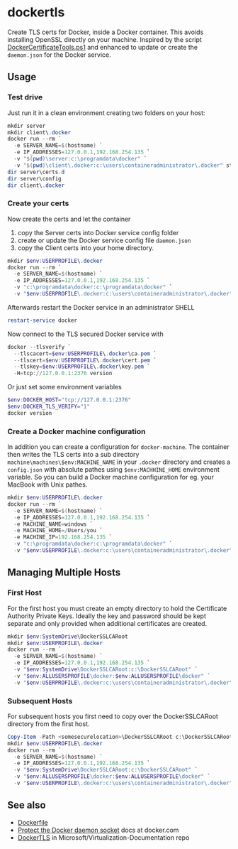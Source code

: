 # dockertls

Create TLS certs for Docker, inside a Docker container. This avoids installing OpenSSL directly on your machine.
Inspired by the script [DockerCertificateTools.ps1](https://github.com/Microsoft/Virtualization-Documentation/blob/master/windows-server-container-tools/DockerTLS/DockerCertificateTools.ps1) and enhanced to update or create the `daemon.json` for the Docker service.

## Usage

### Test drive

Just run it in a clean environment creating two folders on your host:

```powershell
mkdir server
mkdir client\.docker
docker run --rm `
  -e SERVER_NAME=$(hostname) `
  -e IP_ADDRESSES=127.0.0.1,192.168.254.135 `
  -v "$(pwd)\server:c:\programdata\docker" `
  -v "$(pwd)\client\.docker:c:\users\containeradministrator\.docker" stefanscherer/dockertls-windows
dir server\certs.d
dir server\config
dir client\.docker
```

### Create your certs

Now create the certs and let the container

1. copy the Server certs into Docker service config folder
2. create or update the Docker service config file `daemon.json`
3. copy the Client certs into your home directory.

```powershell
mkdir $env:USERPROFILE\.docker
docker run --rm `
  -e SERVER_NAME=$(hostname) `
  -e IP_ADDRESSES=127.0.0.1,192.168.254.135 `
  -v "c:\programdata\docker:c:\programdata\docker" `
  -v "$env:USERPROFILE\.docker:c:\users\containeradministrator\.docker" stefanscherer/dockertls-windows
```

Afterwards restart the Docker service in an administrator SHELL

```powershell
restart-service docker
```

Now connect to the TLS secured Docker service with

```powershell
docker --tlsverify `
  --tlscacert=$env:USERPROFILE\.docker\ca.pem `
  --tlscert=$env:USERPROFILE\.docker\cert.pem `
  --tlskey=$env:USERPROFILE\.docker\key.pem `
  -H=tcp://127.0.0.1:2376 version
```

Or just set some environment variables

```powershell
$env:DOCKER_HOST="tcp://127.0.0.1:2376"
$env:DOCKER_TLS_VERIFY="1"
docker version
```

### Create a Docker machine configuration

In addition you can create a configuration for `docker-machine`. The container then writes the TLS certs into a sub directory `machine\machines\$env:MACHINE_NAME` in your `.docker` directory and creates a `config.json` with absolute pathes using `$env:MACHHINE_HOME` environment variable. So you can build a Docker machine configuration for eg. your MacBook with Unix pathes.

```powershell
mkdir $env:USERPROFILE\.docker
docker run --rm `
  -e SERVER_NAME=$(hostname) `
  -e IP_ADDRESSES=127.0.0.1,192.168.254.135 `
  -e MACHINE_NAME=windows `
  -e MACHINE_HOME=/Users/you `
  -e MACHINE_IP=192.168.254.135 `
  -v "c:\programdata\docker:c:\programdata\docker" `
  -v "$env:USERPROFILE\.docker:c:\users\containeradministrator\.docker" stefanscherer/dockertls-windows
```



## Managing Multiple Hosts

### First Host

For the first host you must create an empty directory to hold the Certificate Authority Private Keys.
Ideally the key and password should be kept separate and only provided when additional certificates are created.

```powershell
mkdir $env:SystemDrive\DockerSSLCARoot
mkdir $env:USERPROFILE\.docker
docker run --rm `
  -e SERVER_NAME=$(hostname) `
  -e IP_ADDRESSES=127.0.0.1,192.168.254.135 `
  -v "$env:SystemDrive\DockerSSLCARoot:c:\DockerSSLCARoot" `
  -v "$env:ALLUSERSPROFILE\docker:$env:ALLUSERSPROFILE\docker" `
  -v "$env:USERPROFILE\.docker:c:\users\containeradministrator\.docker" stefanscherer/dockertls-windows
```

### Subsequent Hosts

For subsequent hosts you first need to copy over the DockerSSLCARoot directory from the first host.

```powershell
Copy-Item -Path <somesecurelocation>\DockerSSLCARoot c:\DockerSSLCARoot
mkdir $env:USERPROFILE\.docker
docker run --rm `
  -e SERVER_NAME=$(hostname) `
  -e IP_ADDRESSES=127.0.0.1,192.168.254.135 `
  -v "$env:SystemDrive\DockerSSLCARoot:c:\DockerSSLCARoot" `
  -v "$env:ALLUSERSPROFILE\docker:$env:ALLUSERSPROFILE\docker" `
  -v "$env:USERPROFILE\.docker:c:\users\containeradministrator\.docker" stefanscherer/dockertls-windows
```

## See also

* [Dockerfile](https://github.com/StefanScherer/dockerfiles-windows/blob/master/dockertls/Dockerfile)
* [Protect the Docker daemon socket](https://docs.docker.com/engine/security/https/) docs at docker.com
* [DockerTLS](https://github.com/Microsoft/Virtualization-Documentation/tree/master/windows-server-container-tools/DockerTLS) in Microsoft/Virtualization-Documentation repo
